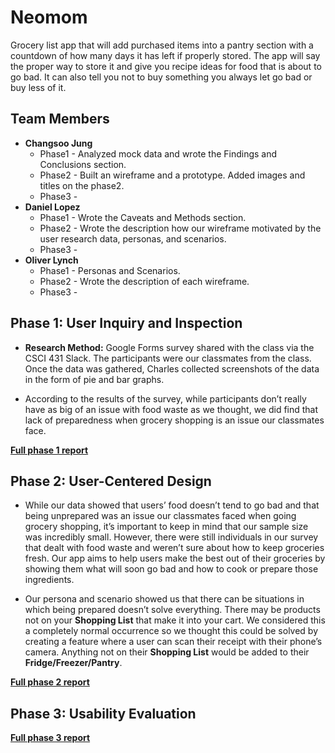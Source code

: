 # Neomom

Grocery list app that will add purchased items into a pantry section with a countdown of how many days it has left if properly stored. The app will say the proper way to store it and give you recipe ideas for food that is about to go bad. It can also tell you not to buy something you always let go bad or buy less of it.


## Team Members

* **Changsoo Jung**
  * Phase1 - Analyzed mock data and wrote the Findings and Conclusions section.
  * Phase2 - Built an wireframe and a prototype. Added images and titles on the phase2.
  * Phase3 - 
* **Daniel Lopez**
  * Phase1 - Wrote the Caveats and Methods section.
  * Phase2 - Wrote the description how our wireframe motivated by the user research data, personas, and scenarios.
  * Phase3 -
* **Oliver Lynch**
  * Phase1 - Personas and Scenarios.
  * Phase2 - Wrote the description of each wireframe.
  * Phase3 -

## Phase 1: User Inquiry and Inspection

* **Research Method:** Google Forms survey shared with the class via the CSCI 431 Slack. The participants were our classmates from the class. Once the data was gathered, Charles collected screenshots of the data in the form of pie and bar graphs.

* According to the results of the survey, while participants don’t really have as big of an issue with food waste as we thought, we did find that lack of preparedness when grocery shopping is an issue our classmates face. 

[__Full phase 1 report__](phase1/)

## Phase 2: User-Centered Design

* While our data showed that users’ food doesn’t tend to go bad and that being unprepared was an issue our classmates faced when going grocery shopping, it’s important to keep in mind that our sample size was incredibly small. However, there were still individuals in our survey that dealt with food waste and weren’t sure about how to keep groceries fresh. Our app aims to help users make the best out of their groceries by showing them what will soon go bad and how to cook or prepare those ingredients.

* Our persona and scenario showed us that there can be situations in which being prepared doesn’t solve everything. There may be products not on your **Shopping List** that make it into your cart. We considered this a completely normal occurrence so we thought this could be solved by creating a feature where a user can scan their receipt with their phone’s camera. Anything not on their **Shopping List** would be added to their **Fridge/Freezer/Pantry**.

[__Full phase 2 report__](phase2/)

## Phase 3: Usability Evaluation

[__Full phase 3 report__](phase3/)
